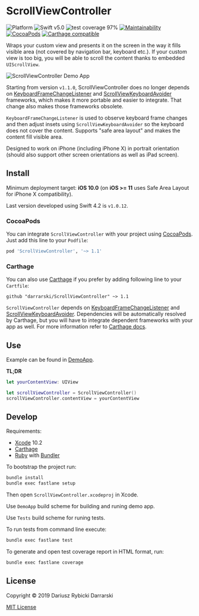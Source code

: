 # ScrollViewController

![Platform](https://img.shields.io/badge/platform-iOS-333333.svg)
![Swift v5.0](https://img.shields.io/badge/swift-v5.0-orange.svg)
![test coverage 97%](https://img.shields.io/badge/test_covergage-97%25-success.svg)
[![Maintainability](https://api.codeclimate.com/v1/badges/94b1631441baefb33e96/maintainability)](https://codeclimate.com/github/darrarski/ScrollViewController/maintainability)
[![CocoaPods](https://img.shields.io/cocoapods/v/ScrollViewController.svg)](https://cocoapods.org/pods/ScrollViewController)
[![Carthage compatible](https://img.shields.io/badge/Carthage-compatible-4BC51D.svg?style=flat)](https://github.com/Carthage/Carthage)

Wraps your custom view and presents it on the screen in the way it fills visible area (not covered by navigation bar, keyboard etc.). If your custom view is too big, you will be able to scroll the content thanks to embedded `UIScrollView`.

![ScrollViewController Demo App](Misc/ScrollViewController_DemoApp.gif)

Starting from version `v1.1.0`, ScrollViewController does no longer depends on [KeyboardFrameChangeListener](https://github.com/darrarski/KeyboardFrameChangeListener) and [ScrollViewKeyboardAvoider](https://github.com/darrarski/ScrollViewKeyboardAvoider) frameworks, which makes it more portable and easier to integrate. That change also makes those frameworks obsolete.

`KeyboardFrameChangeListener` is used to observe keyboard frame changes and then
adjust insets using `ScrollViewKeyboardAvoider` so the keyboard does not cover the content. Supports "safe area layout" and makes the content fill visible area.

Designed to work on iPhone (including iPhone X) in portrait orientation (should also support other screen orientations as well as iPad screen).

## Install

Minimum deployment target: **iOS 10.0** (on **iOS >= 11** uses Safe Area Layout for iPhone X compatibility). 

Last version developed using Swift 4.2 is `v1.0.12`.

### CocoaPods

You can integrate `ScrollViewController` with your project using [CocoaPods](https://cocoapods.org). Just add this line to your `Podfile`:

```ruby
pod 'ScrollViewController', '~> 1.1'
```

### Carthage

You can also use [Carthage](https://github.com/Carthage/Carthage) if you prefer by adding following line to your `Cartfile`:

```
github "darrarski/ScrollViewController" ~> 1.1
```

`ScrollViewController` depends on [KeyboardFrameChangeListener](https://github.com/darrarski/KeyboardFrameChangeListener) and [ScrollViewKeyboardAvoider](https://github.com/darrarski/ScrollViewKeyboardAvoider). Dependencies will be automatically resolved by Carthage, but you will have to integrate dependent frameworks with your app as well. For more information refer to [Carthage docs](https://github.com/Carthage/Carthage#adding-frameworks-to-an-application).

## Use

Example can be found in [DemoApp](DemoApp).

**TL;DR**

```swift
let yourContentView: UIView

let scrollViewController = ScrollViewController()
scrollViewController.contentView = yourContentView
```

## Develop

Requirements: 

- [Xcode](https://developer.apple.com/xcode/) 10.2
- [Carthage](https://github.com/Carthage/Carthage)
- [Ruby](https://www.ruby-lang.org/) with [Bundler](https://bundler.io/pl)

To bootstrap the project run:

```sh
bundle install
bundle exec fastlane setup
```

Then open `ScrollViewController.xcodeproj` in Xcode.

Use `DemoApp` build scheme for building and runing demo app.

Use `Tests` build scheme for runing tests.

To run tests from command line execute:

```sh
bundle exec fastlane test
```

To generate and open test coverage report in HTML format, run:

```sh
bundle exec fastlane coverage
```


## License

Copyright © 2019 Dariusz Rybicki Darrarski

[MIT License](LICENSE)

